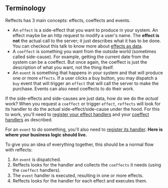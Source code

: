 ## Terminology

Reffects has 3 main concepts: effects, coeffects and events.

- An `effect` is a side-effect that you want to produce in your system. An effect maybe be an http request to modify a user's name. The **effect is not** the actual call to the server; it just describes what it has to be done. You can checkout this talk to know more about [effects as data](https://www.youtube.com/watch?v=6EdXaWfoslc).
- A `coeffect` is something you want from the outside world (sometimes called side-cause). For example, getting the current date from the system can be a coeffect. But once again, the coeffect is just the description of what you want, not the thing itself.
- An `event` is something that happens in your system and that will produce one or more `effects`. If a user clicks a buy button, you may dispatch a `buy` event that will trigger an `effect` that will call the server to make the purchase. Events can also need coeffects to do their work.  

If the side-effects and side-causes are just data, how do we do the *actual* work? When you request a `coeffect` or trigger `effect`, `reffects` will look for its handler to do the actual side-effect/side-cause under the hood. For this to work, you'll need to [register your effect handlers](/docs/api.md#registereffecthandler) and your [coeffect handlers](/docs/api.md#registercoeffecthandler) as described.

For an `event` to do something, you'll also need to [register its handler](/docs/api.md#registereventhandler). **Here is where your business logic should live.**

To give you an idea of everything together, this should be a normal flow with reffects:

1. An `event` is dispatched.
2. Reffects looks for the handler and collects the `coeffects` it needs (using the `coeffect` handlers).
3. The `event` handler is executed, resulting in one or more effects.
4. Reffects looks for the handler for each effect and executes them.